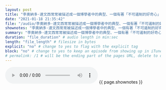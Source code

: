 ```yaml
---
layout: post
title: "李奧納多·達文西常常被描述成一個博學者中的典型、一個有著「不可遏制的好奇心」和「極其活躍的創造性想像力」的人。" # quotes allow forbidden characters like the colon
date: "2021-01-18 21:35:42"
file: "/audio/李奧納多·達文西常常被描述成一個博學者中的典型、一個有著「不可遏制的好奇心」和「極其活躍的創造性想像力」的人。.mp3"
shownotes: "李奧納多·達文西常常被描述成一個博學者中的典型、一個有著「不可遏制的好奇心」和「極其活躍的創造性想像力」的人。"
summary: "李奧納多·達文西常常被描述成一個博學者中的典型、一個有著「不可遏制的好奇心」和「極其活躍的創造性想像力」的人。"
duration: "file_duration" # audio length in min:sec
length: "file_length" # filesize in bytes
explicit: "no" # change to yes to flag with the explicit tag
block: "no" # change to yes to keep an episode from showing up in iTunes
# permalink: /1 # will be the ending part of the pages URL, delete to default to the title
---
```


<audio controls>
<source src="{{site.url}}{{site.baseurl}}{{ page.file }}" type="audio/x-mp3">
Your browser does not support the audio element.
</audio>
{{ page.shownotes }}
